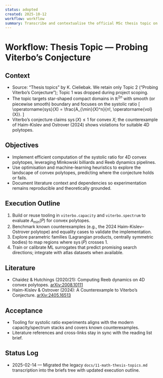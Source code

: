 ```yaml
---
status: adopted
created: 2025-10-12
workflow: workflow
summary: Transcribe and contextualise the official MSc thesis topic on probing Viterbo’s conjecture.
---
```


# Workflow: Thesis Topic — Probing Viterbo’s Conjecture

## Context

- Source: “Thesis topics” by K. Cieliebak. We retain only Topic 2 (“Probing Viterbo’s Conjecture”); Topic 1 was dropped during project scoping.
- The topic targets star-shaped compact domains in $\mathbb{R}^{2n}$ with smooth (or piecewise smooth) boundary and focuses on the systolic ratio
  \[ \operatorname{sys}(X) = \frac{A_{\min}(X)^n}{n!\, \operatorname{vol}(X)}. \]
- Viterbo’s conjecture claims $\operatorname{sys}(X) \le 1$ for convex $X$; the counterexample of Haim-Kislev and Ostrover (2024) shows violations for suitable 4D polytopes.

## Objectives

- Implement efficient computation of the systolic ratio for 4D convex polytopes, leveraging Minkowski billiards and Reeb dynamics pipelines.
- Use optimisation and machine-learning heuristics to explore the landscape of convex polytopes, predicting where the conjecture holds or fails.
- Document literature context and dependencies so experimentation remains reproducible and theoretically grounded.

## Execution Outline

1. Build or reuse tooling in `viterbo.capacity` and `viterbo.spectrum` to evaluate $A_{\min}(P)$ for convex polytopes.
2. Benchmark known counterexamples (e.g., the 2024 Haim-Kislev–Ostrover polytope) and equality cases to validate the implementation.
3. Explore parametric families (Lagrangian products, centrally symmetric bodies) to map regions where $\operatorname{sys}(P)$ crosses 1.
4. Train or calibrate ML surrogates that predict promising search directions; integrate with atlas datasets when available.

## Literature

- Chaidez & Hutchings (2020/21): Computing Reeb dynamics on 4D convex polytopes. [arXiv:2008.10111](https://arxiv.org/abs/2008.10111)
- Haim-Kislev & Ostrover (2024): A Counterexample to Viterbo’s Conjecture. [arXiv:2405.16513](https://arxiv.org/abs/2405.16513)

## Acceptance

- Tooling for systolic ratio experiments aligns with the modern capacity/spectrum stacks and covers known counterexamples.
- Literature references and cross-links stay in sync with the reading list brief.

## Status Log

- 2025-02-14 — Migrated the legacy `docs/11-math-thesis-topics.md` transcription into the briefs tree with updated execution outline.
